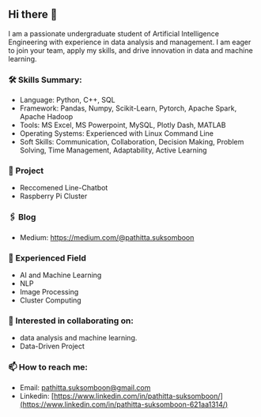 ## Hi there 👋
I am a passionate undergraduate student of Artificial Intelligence Engineering with experience in data analysis and management. I am eager to join your team, apply my skills, and drive innovation in data and machine learning.

### 🛠 Skills Summary:
- Language: Python, C++, SQL
- Framework: Pandas, Numpy, Scikit-Learn, Pytorch, Apache Spark, Apache Hadoop
- Tools: MS Excel, MS Powerpoint, MySQL, Plotly Dash, MATLAB
- Operating Systems: Experienced with Linux Command Line
- Soft Skills: Communication, Collaboration, Decision Making, Problem Solving, Time Management, Adaptability, Active Learning

### 📂 Project
- Reccomened Line-Chatbot 
- Raspberry Pi Cluster

### 🖇 Blog
- Medium: https://medium.com/@pathitta.suksomboon

### 🌱 Experienced Field
- AI and Machine Learning
- NLP
- Image Processing
- Cluster Computing

### 👯 Interested in collaborating on:
- data analysis and machine learning.
- Data-Driven Project

### 📫 How to reach me:
- Email: pathitta.suksomboon@gmail.com
- Linkedin: [https://www.linkedin.com/in/pathitta-suksomboon/](https://www.linkedin.com/in/pathitta-suksomboon-621aa1314/)

<!--
**PathittaSSB/PathittaSSB** is a ✨ _special_ ✨ repository because its `README.md` (this file) appears on your GitHub profile.

Here are some ideas to get you started:

- 🔭 I’m currently working on ...
- 🌱 I’m currently learning ...
- 👯 I’m looking to collaborate on ...
- 🤔 I’m looking for help with ...
- 💬 Ask me about ...
- 📫 How to reach me: ...
- 😄 Pronouns: ...
- ⚡ Fun fact: ...
-->
